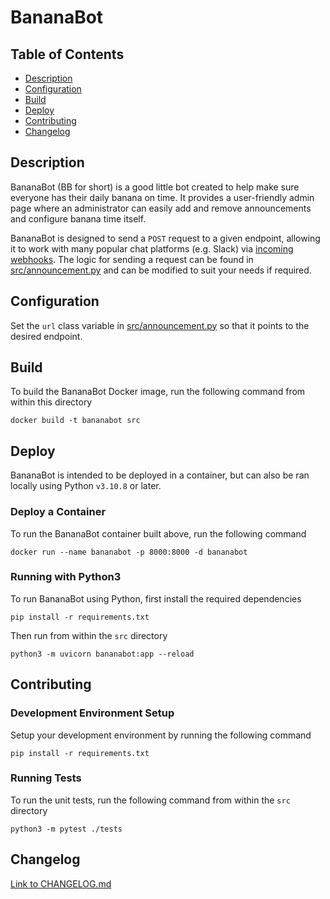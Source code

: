 # BananaBot

## Table of Contents

- [Description](#description)
- [Configuration](#configuration)
- [Build](#build)
- [Deploy](#deploy)
- [Contributing](#contributing)
- [Changelog](#changelog)

## Description
BananaBot (BB for short) is a good little bot created to help make sure everyone has their daily banana on time. It provides a user-friendly admin page where an administrator can easily add and remove announcements and configure banana time itself.

BananaBot is designed to send a `POST` request to a given endpoint, allowing it to work with many popular chat platforms (e.g. Slack) via [incoming webhooks](https://api.slack.com/messaging/webhooks). The logic for sending a request can be found in [src/announcement.py](./src/announcement.py) and can be modified to suit your needs if required.

## Configuration

Set the `url` class variable in [src/announcement.py](./src/announcement.py) so that it points to the desired endpoint.

## Build

To build the BananaBot Docker image, run the following command from within this directory
```
docker build -t bananabot src
```

## Deploy

BananaBot is intended to be deployed in a container, but can also be ran locally using Python `v3.10.8` or later.

### Deploy a Container

To run the BananaBot container built above, run the following command
```
docker run --name bananabot -p 8000:8000 -d bananabot
```

### Running with Python3

To run BananaBot using Python, first install the required dependencies
```
pip install -r requirements.txt
```

Then run from within the `src` directory
```
python3 -m uvicorn bananabot:app --reload
```

## Contributing

### Development Environment Setup

Setup your development environment by running the following command
```
pip install -r requirements.txt
```

### Running Tests

To run the unit tests, run the following command from within the `src` directory
```
python3 -m pytest ./tests
```

## Changelog

[Link to CHANGELOG.md](./CHANGELOG.md)

